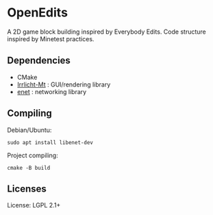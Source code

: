 # OpenEdits

A 2D game block building inspired by Everybody Edits.
Code structure inspired by Minetest practices.


## Dependencies

 * CMake
 * [Irrlicht-Mt](https://github.com/minetest/irrlicht) : GUI/rendering library
 * [enet](http://enet.bespin.org/) : networking library


## Compiling

Debian/Ubuntu:

	sudo apt install libenet-dev

Project compiling:

	cmake -B build


## Licenses

License: LGPL 2.1+
